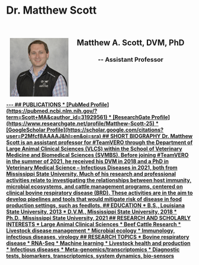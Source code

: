 # Dr. Matthew Scott

<div style="display: grid; grid-template-columns: 1fr 2fr; grid-template-rows: auto auto; gap: 10px; padding: 10px;">
  <div style="grid-column: 1; grid-row: 1 / span 2; text-align: center;">
    <h2>  </h2>
       <img src="../../assets/Scott.web.jpg" alt="Scott" loading="lazy" width="250" style="margin-right: 20px;"/>
 </div>
  <div style="grid-column: 2; grid-row: 1; text-align: center;">
    <h2><b>Matthew A. Scott, DVM, PhD</h2>
    <h3>-- Assistant Professor</h3>
    <p><a href="mailto:matthewscott@tamu.edu"- matthewscott@tamu.edu></p>
  </div>
</div>
---
## PUBLICATIONS
* [PubMed Profile](https://pubmed.ncbi.nlm.nih.gov/?term=Scott+MA&cauthor_id=31929561)
* [ResearchGate Profile](https://www.researchgate.net/profile/Matthew-Scott-25)
* [GoogleScholar Profile](https://scholar.google.com/citations?user=P2Mfcf8AAAAJ&hl=en&oi=sra)
## SHORT BIOGRAPHY
Dr. Matthew Scott is an assistant professor for #TeamVERO through the Department of Large Animal Clinical Sciences (VLCS) within the School of Veterinary Medicine and Biomedical Sciences (SVMBS). Before joining #TeamVERO in the summer of 2021, he received his DVM in 2018 and a PhD in Veterinary Medical Science – Infectious Diseases in 2021, both from Mississippi State University. Much of his research and professional activities relate to investigating the relationships between host immunity, microbial ecosystems, and cattle management programs, centered on clinical bovine respiratory disease (BRD). These activities are in the aim to develop pipelines and tools that would mitigate risk of disease in food production settings, such as feedlots.
## EDUCATION
* B.S., Louisiana State University, 2013
* D.V.M., Mississippi State University, 2018
* Ph.D., Mississippi State University, 2021  
## RESEARCH AND SCHOLARLY INTERESTS
* Large Animal Clinical Sciences
* Beef Cattle Research
* Livestock disease management 
* Microbial ecology
* Immunology, infectious diseases, virology
## RESEARCH TOPICS
* Bovine respiratory disease
* RNA-Seq
* Machine learning 
* Livestock health and production
* Infectious diseases
* Meta-genomics/transcriptomics
* Diagnostic tests, biomarkers, transcriptomics, system dynamics, bio-sensors



